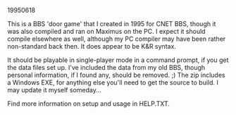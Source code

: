 19950618

This is a BBS 'door game' that I created in 1995 for CNET BBS, though it was also compiled and ran on Maximus on the PC. I expect it should compile elsewhere as well, although my PC compiler may have been rather non-standard back then. It does appear to be K&R syntax.

It should be playable in single-player mode in a command prompt, if you get the data files set up. I've included the data from my old BBS, though personal information, if I found any, should be removed. ;) The zip includes a Windows EXE, for anything else you'll need to get the source to build. I may update it myself someday...

Find more information on setup and usage in HELP.TXT.
